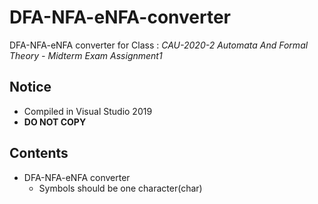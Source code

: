 # DFA-NFA-eNFA-converter
DFA-NFA-eNFA converter for Class : *CAU-2020-2 Automata And Formal Theory - Midterm Exam Assignment1*

## Notice
- Compiled in Visual Studio 2019
- **DO NOT COPY**

## Contents
- DFA-NFA-eNFA converter
  - Symbols should be one character(char)
